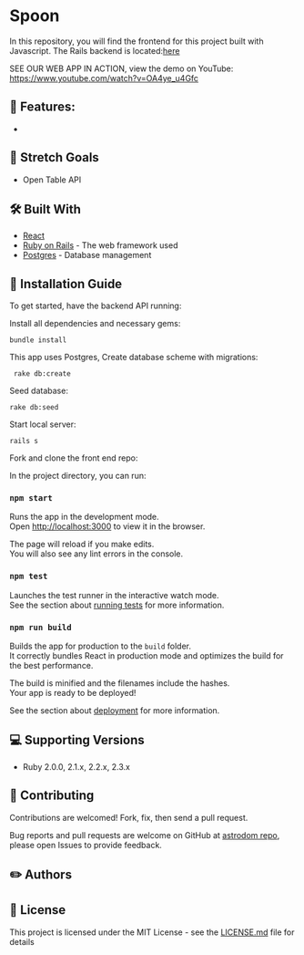 # Spoon 
In this repository, you will find the frontend for this project built with Javascript. The Rails backend is located:[here](https://github.com/harlangtv/astromdom_backend)


SEE OUR WEB APP IN ACTION, view the demo on YouTube: https://www.youtube.com/watch?v=OA4ye_u4Gfc

## 📌 Features:
* 


## 🎯 Stretch Goals
* Open Table API

## 🛠 Built With
* [React]( ) 
* [Ruby on Rails](https://rubyonrails.org/) - The web framework used
* [Postgres](https://www.sqlite.org/) - Database management

## 📑 Installation Guide

To get started, have the backend API running:



Install all dependencies and necessary gems:

`bundle install `

This app uses Postgres, Create database scheme with migrations:

` rake db:create`

Seed database:

` rake db:seed `

Start local server:

` rails s `

Fork and clone the front end repo:

In the project directory, you can run:

### `npm start`

Runs the app in the development mode.<br>
Open [http://localhost:3000](http://localhost:3000) to view it in the browser.

The page will reload if you make edits.<br>
You will also see any lint errors in the console.

### `npm test`

Launches the test runner in the interactive watch mode.<br>
See the section about [running tests](https://facebook.github.io/create-react-app/docs/running-tests) for more information.

### `npm run build`

Builds the app for production to the `build` folder.<br>
It correctly bundles React in production mode and optimizes the build for the best performance.

The build is minified and the filenames include the hashes.<br>
Your app is ready to be deployed!

See the section about [deployment](https://facebook.github.io/create-react-app/docs/deployment) for more information.



## 💻 Supporting Versions
- Ruby 2.0.0, 2.1.x, 2.2.x, 2.3.x


## 🤩 Contributing

Contributions are welcomed!  Fork, fix, then send a pull request.

Bug reports and pull requests are welcome on GitHub at [astrodom repo](https://github.com/diaaanek/astrodom_frontend), please open Issues to provide feedback.

## ✏️ Authors


## 📗 License

This project is licensed under the MIT License - see the [LICENSE.md](LICENSE.md) file for details
